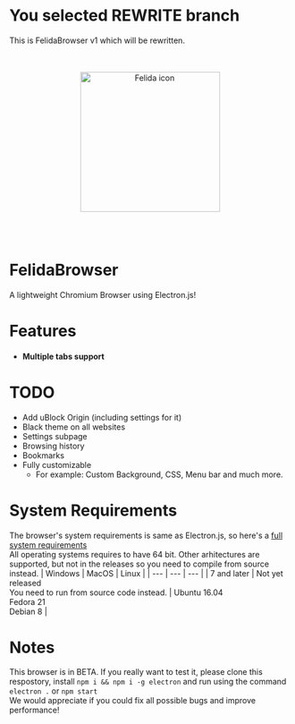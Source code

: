 
# You selected REWRITE branch
This is FelidaBrowser v1 which will be rewritten.<br><br><br>
<p align="center"><img width="250" height="250" src="https://raw.githubusercontent.com/raluvy95/FelidaBrowser/rewrite/assets/icon.png" alt="Felida icon"></p><br><br>

# FelidaBrowser 
A lightweight Chromium Browser using Electron.js!<br>

# Features
  - #### Multiple tabs support

# TODO
  - Add uBlock Origin (including settings for it)
  - Black theme on all websites
  - Settings subpage
  - Browsing history
  - Bookmarks
  - Fully customizable
    - For example: Custom Background, CSS, Menu bar and much more.

# System Requirements
The browser's system requirements is same as Electron.js, so here's a [full system requirements](https://stackoverflow.com/questions/36306450/what-is-minimum-system-requirements-to-run-electron-apps)<br>
All operating systems requires to have 64 bit. Other arhitectures are supported, but not in the releases so you need to compile from source instead.
| Windows | MacOS | Linux |
| --- | --- | --- |
| 7 and later | Not yet released<br>You need to run from source code instead. | Ubuntu 16.04<br>Fedora 21<br>Debian 8 |

# Notes
This browser is in BETA. If you really want to test it, please clone this respostory, install `npm i && npm i -g electron` and run using the command `electron .` or `npm start`<br>
We would appreciate if you could fix all possible bugs and improve performance!
